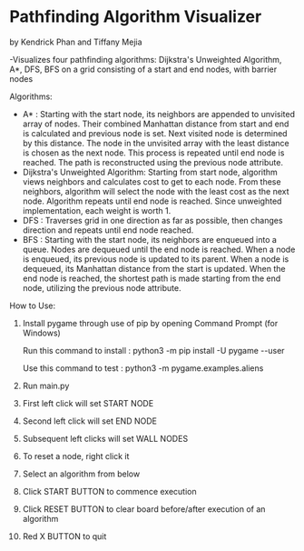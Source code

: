 # Pathfinding Algorithm Visualizer
 
by Kendrick Phan and Tiffany Mejia

-Visualizes four pathfinding algorithms: Dijkstra's Unweighted Algorithm, A*, DFS, BFS on a grid consisting of a start and end nodes, with barrier nodes

Algorithms:
- A* : Starting with the start node, its neighbors are appended to unvisited array of nodes. Their combined Manhattan distance 
       from start and end is calculated and previous node is set. Next visited node is determined by this distance. The node in the unvisited array with
       the least distance is chosen as the next node. This process is repeated until end node is reached. The path is reconstructed
       using the previous node attribute. 
- Dijkstra's Unweighted Algorithm: Starting from start node, algorithm views neighbors and calculates cost to get to each node. From these neighbors,
                                   algorithm will select the node with the least cost as the next node. Algorithm repeats until end node is reached. 
                                   Since unweighted implementation, each weight is worth 1.
- DFS : Traverses grid in one direction as far as possible, then changes direction and repeats until end node reached.
- BFS : Starting with the start node, its neighbors are enqueued into a queue. Nodes are dequeued until the end node is reached.
        When a node is enqueued, its previous node is updated to its parent. 
	When a node is dequeued, its Manhattan distance from the start is updated.
	When the end node is reached, the shortest path is made starting from the end node, utilizing the previous node attribute.

How to Use:
1. Install pygame through use of pip by opening Command Prompt (for Windows)

   Run this command to install : python3 -m pip install -U pygame --user
   
   Use this command to test    : python3 -m pygame.examples.aliens
2. Run main.py
3. First left click will set START NODE
4. Second left click will set END NODE
5. Subsequent left clicks will set WALL NODES
6. To reset a node, right click it
7. Select an algorithm from below
8. Click START BUTTON to commence execution
9. Click RESET BUTTON to clear board before/after execution of an algorithm
10. Red X BUTTON to quit
